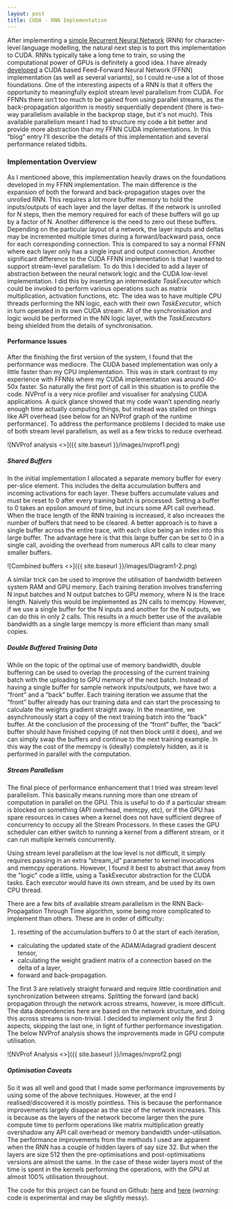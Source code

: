 ```yaml
---
layout: post
title: CUDA - RNN Implementation
---
```


After implementing a [simple Recurrent Neural Network](https://osushkov.github.io/rnns/) (RNN) for character-level language modelling, the natural next step is to port this implementation to CUDA. RNNs typically take a long time to train, so using the computational power of GPUs is definitely a good idea. I have already [developed](https://osushkov.github.io/cuda-rnn/) a CUDA based Feed-Forward Neural Network (FFNN) implementation (as well as several variants), so I could re-use a lot of those foundations. One of the interesting aspects of a RNN is that it offers the opportunity to meaningfully exploit stream level parallelism from CUDA. For FFNNs there isn’t too much to be gained from using parallel streams, as the back-propagation algorithm is mostly sequentially dependent (there is two-way parallelism available in the backprop stage, but it's not much). This available parallelism meant I had to structure my code a bit better and provide more abstraction than my FFNN CUDA implementations. In this “blog” entry I’ll describe the details of this implementation and several performance related tidbits.

### Implementation Overview
As I mentioned above, this implementation heavily draws on the foundations developed in my FFNN implementation. The main difference is the expansion of both the forward and back-propagation stages over the unrolled RNN. This requires a lot more buffer memory to hold the inputs/outputs of each layer and the layer deltas. If the network is unrolled for N steps, then the memory required for each of these buffers will go up by a factor of N. Another difference is the need to zero out these buffers. Depending on the particular layout of a network, the layer inputs and deltas may be incremented multiple times during a forward/backward pass, once for each corresponding connection. This is compared to say a normal FFNN where each layer only has a single input and output connection.
Another significant difference to the CUDA FFNN implementation is that I wanted to support stream-level parallelism. To do this I decided to add a layer of abstraction between the neural network logic and the CUDA low-level implementation. I did this by inserting an intermediate *TaskExecutor* which could be invoked to perform various operations such as matrix multiplication, activation functions, etc. The idea was to have multiple CPU threads performing the NN logic, each with their own *TaskExecutor*, which in turn operated in its own CUDA stream. All of the synchronisation and logic would be performed in the NN logic layer, with the *TaskExecutors* being shielded from the details of synchronisation.


#### Performance Issues
After the finishing the first version of the system, I found that the performance was mediocre. The CUDA based implementation was only a little faster than my CPU implementation. This was in stark contrast to my experience with FFNNs where my CUDA implementation was around 40-50x faster. So naturally the first port of call in this situation is to profile the code. NVProf is a very nice profiler and visualiser for analysing CUDA applications. A quick glance showed that my code wasn’t spending nearly enough time actually computing things, but instead was stalled on things like API overhead (see below for an NVProf graph of the runtime performance). To address the performance problems I decided to make use of both stream level parallelism, as well as a few tricks to reduce overhead. 

![NVProf analysis <>]({{ site.baseurl }}/images/nvprof1.png)

##### Shared Buffers
In the initial implementation I allocated a separate memory buffer for every per-slice element. This includes the delta accumulation buffers and incoming activations for each layer. These buffers accumulate values and must be reset to 0 after every training batch is processed. Setting a buffer to 0 takes an epsilon amount of time, but incurs some API call overhead. When the trace length of the RNN training is increased, it also increases the number of buffers that need to be cleared. A better approach is to have a single buffer across the entire trace, with each slice being an index into this large buffer. The advantage here is that this large buffer can be set to 0 in a single call, avoiding the overhead from numerous API calls to clear many smaller buffers.

![Combined buffers <>]({{ site.baseurl }}/images/Diagram1-2.png)

A similar trick can be used to improve the utilisation of bandwidth between system RAM and GPU memory. Each training iteration involves transferring N input batches and N output batches to GPU memory, where N is the trace length. Naively this would be implemented as 2N calls to memcpy. However, if we use a single buffer for the N inputs and another for the N outputs, we can do this in only 2 calls. This results in a much better use of the available bandwidth as a single large memcpy is more efficient than many small copies.

##### Double Buffered Training Data
While on the topic of the optimal use of memory bandwidth, double buffering can be used to overlap the processing of the current training batch with the uploading to GPU memory of the next batch. Instead of having a single buffer for sample network inputs/outputs, we have two: a “front” and a “back” buffer. Each training iteration we assume that the “front” buffer already has our training data and can start the processing to calculate the weights gradient straight away. In the meantime, we asynchronously start a copy of the next training batch into the “back” buffer. At the conclusion of the processing of the “front” buffer, the “back” buffer should have finished copying (if not then block until it does), and we can simply swap the buffers and continue to the next training example. In this way the cost of the memcpy is (ideally) completely hidden, as it is performed in parallel with the computation. 

##### Stream Parallelism
The final piece of performance enhancement that I tried was stream level parallelism. This basically means running more than one stream of computation in parallel on the GPU. This is useful to do if a particular stream is blocked on something (API overhead, memcpy, etc), or if the GPU has spare resources in cases when a kernel does not have sufficient degree of concurrency to occupy all the Stream Processors. In these cases the GPU scheduler can either switch to running a kernel from a different stream, or it can run multiple kernels concurrently. 

Using stream level parallelism at the low level is not difficult, it simply requires passing in an extra “stream_id” parameter to kernel invocations and memcpy operations. However, I found it best to abstract that away from the "logic" code a little, using a TaskExecutor abstraction for the CUDA tasks. Each executor would have its own stream, and be used by its own CPU thread.

There are a few bits of available stream parallelism in the RNN Back-Propagation Through Time algorithm, some being more complicated to implement than others. These are in order of difficulty:

1. resetting of the accumulation buffers to 0 at the start of each iteration,
* calculating the updated state of the ADAM/Adagrad gradient descent tensor,
* calculating the weight gradient matrix of a connection based on the delta of a layer,
* forward and back-propagation.

The first 3 are relatively straight forward and require little coordination and synchronization between streams. Splitting the forward (and back) propagation through the network across streams, however, is more difficult. The data dependencies here are based on the network structure, and doing this across streams is non-trivial. I decided to implement only the first 3 aspects, skipping the last one, in light of further performance investigation. The below NVProf analysis shows the improvements made in GPU compute utilisation.

![NVProf Analysis <>]({{ site.baseurl }}/images/nvprof2.png)

##### Optimisation Caveats
So it was all well and good that I made some performance improvements by using some of the above techniques. However, at the end I realised/discovered it is mostly pointless. This is because the performance improvements largely disappear as the size of the network increases. This is because as the layers of the network become larger then the pure compute time to perform operations like matrix multiplication greatly overshadow any API call overhead or memory bandwidth under-utilisation. The performance improvements from the methods I used are apparent when the RNN has a couple of hidden layers of say size 32. But when the layers are size 512 then the pre-optimisations and post-optimisations versions are almost the same. In the case of these wider layers most of the time is spent in the kernels performing the operations, with the GPU at almost 100% utilisation throughout. 

The code for this project can be found on Github: [here](https://github.com/osushkov/cuda_rnn) and [here](https://github.com/osushkov/rnn_optimised) (*warning:* code is experimental and may be slightly messy).
